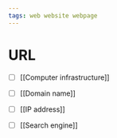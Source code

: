 ```yaml
---
tags: web website webpage
---
```


# URL
- [ ] [[Computer infrastructure]]
- [ ] [[Domain name]]
- [ ] [[IP address]]
- [ ] [[Search engine]]

